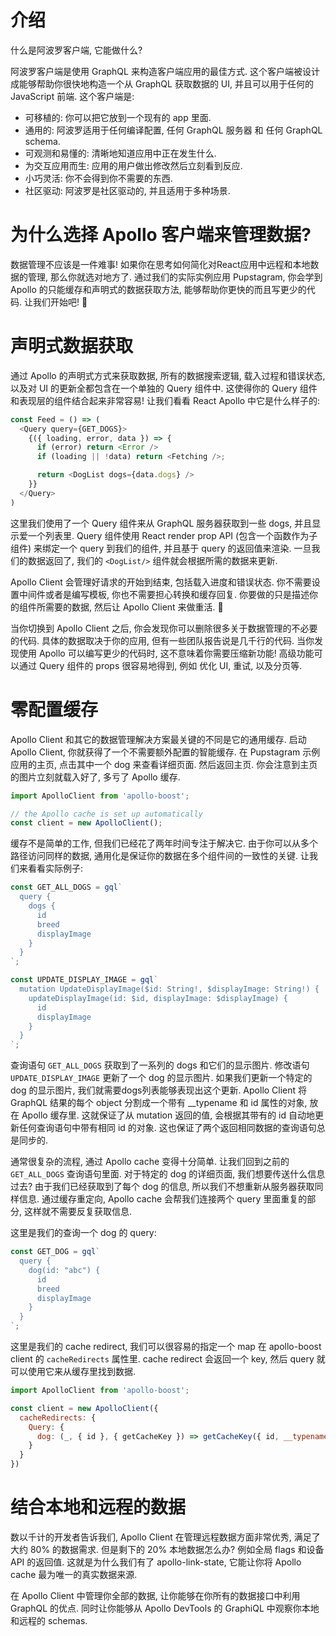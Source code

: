 # 介绍

什么是阿波罗客户端, 它能做什么?

阿波罗客户端是使用 GraphQL 来构造客户端应用的最佳方式. 这个客户端被设计成能够帮助你很快地构造一个从 GraphQL 获取数据的 UI, 并且可以用于任何的 JavaScript 前端. 这个客户端是:

- 可移植的: 你可以把它放到一个现有的 app 里面.
- 通用的: 阿波罗适用于任何编译配置, 任何 GraphQL 服务器 和 任何 GraphQL schema.
- 可观测和易懂的: 清晰地知道应用中正在发生什么.
- 为交互应用而生: 应用的用户做出修改然后立刻看到反应.
- 小巧灵活: 你不会得到你不需要的东西.
- 社区驱动: 阿波罗是社区驱动的, 并且适用于多种场景.

# 为什么选择 Apollo 客户端来管理数据?

数据管理不应该是一件难事! 如果你在思考如何简化对React应用中远程和本地数据的管理, 那么你就选对地方了. 通过我们的实际实例应用 Pupstagram, 你会学到 Apollo 的只能缓存和声明式的数据获取方法, 能够帮助你更快的而且写更少的代码. 让我们开始吧! 🚀

# 声明式数据获取

通过 Apollo 的声明式方式来获取数据, 所有的数据搜索逻辑, 载入过程和错误状态, 以及对 UI 的更新全都包含在一个单独的 Query 组件中. 这使得你的 Query 组件和表现层的组件结合起来非常容易! 让我们看看 React Apollo 中它是什么样子的:

```js
const Feed = () => (
  <Query query={GET_DOGS}>
    {({ loading, error, data }) => {
      if (error) return <Error />
      if (loading || !data) return <Fetching />;

      return <DogList dogs={data.dogs} />
    }}
  </Query>
)
```

这里我们使用了一个 Query 组件来从 GraphQL 服务器获取到一些 dogs, 并且显示爱一个列表里. Query 组件使用 React render prop API (包含一个函数作为子组件) 来绑定一个 query 到我们的组件, 并且基于 query 的返回值来渲染. 一旦我们的数据返回了, 我们的 `<DogList/>` 组件就会根据所需的数据来更新.

Apollo Client 会管理好请求的开始到结束, 包括载入进度和错误状态. 你不需要设置中间件或者是编写模板, 你也不需要担心转换和缓存回复. 你要做的只是描述你的组件所需要的数据, 然后让 Apollo Client 来做重活. 💪

当你切换到 Apollo Client 之后, 你会发现你可以删除很多关于数据管理的不必要的代码. 具体的数据取决于你的应用, 但有一些团队报告说是几千行的代码. 当你发现使用 Apollo 可以编写更少的代码时, 这不意味着你需要压缩新功能! 高级功能可以通过 Query 组件的 props 很容易地得到, 例如 优化 UI, 重试, 以及分页等.


# 零配置缓存

Apollo Client 和其它的数据管理解决方案最关键的不同是它的通用缓存. 启动 Apollo Client, 你就获得了一个不需要额外配置的智能缓存. 在 Pupstagram 示例应用的主页, 点击其中一个 dog 来查看详细页面. 然后返回主页. 你会注意到主页的图片立刻就载入好了, 多亏了 Apollo 缓存.

```js
import ApolloClient from 'apollo-boost';

// the Apollo cache is set up automatically
const client = new ApolloClient();
```

缓存不是简单的工作, 但我们已经花了两年时间专注于解决它. 由于你可以从多个路径访问同样的数据, 通用化是保证你的数据在多个组件间的一致性的关键. 让我们来看看实际例子:

```js
const GET_ALL_DOGS = gql`
  query {
    dogs {
      id
      breed
      displayImage
    }
  }
`;

const UPDATE_DISPLAY_IMAGE = gql`
  mutation UpdateDisplayImage($id: String!, $displayImage: String!) {
    updateDisplayImage(id: $id, displayImage: $displayImage) {
      id
      displayImage
    }
  }
`;
```

查询语句 `GET_ALL_DOGS` 获取到了一系列的 dogs 和它们的显示图片. 修改语句 `UPDATE_DISPLAY_IMAGE` 更新了一个 dog 的显示图片. 如果我们更新一个特定的 dog 的显示图片, 我们就需要dogs列表能够表现出这个更新. Apollo Client 将 GraphQL 结果的每个 object 分割成一个带有 __typename 和 id 属性的对象, 放在 Apollo 缓存里. 这就保证了从 mutation 返回的值, 会根据其带有的 id 自动地更新任何查询语句中带有相同 id 的对象. 这也保证了两个返回相同数据的查询语句总是同步的.

通常很复杂的流程, 通过 Apollo cache 变得十分简单. 让我们回到之前的 `GET_ALL_DOGS` 查询语句里面. 对于特定的 dog 的详细页面, 我们想要传送什么信息过去? 由于我们已经获取到了每个 dog 的信息, 所以我们不想重新从服务器获取同样信息. 通过缓存重定向, Apollo cache 会帮我们连接两个 query 里面重复的部分, 这样就不需要反复获取信息.

这里是我们的查询一个 dog 的 query:

```js
const GET_DOG = gql`
  query {
    dog(id: "abc") {
      id
      breed
      displayImage
    }
  }
`;
```

这里是我们的 cache redirect, 我们可以很容易的指定一个 map 在 apollo-boost client 的 `cacheRedirects` 属性里. cache redirect 会返回一个 key, 然后 query 就可以使用它来从缓存里找到数据.

```js
import ApolloClient from 'apollo-boost';

const client = new ApolloClient({
  cacheRedirects: {
    Query: {
      dog: (_, { id }, { getCacheKey }) => getCacheKey({ id, __typename: 'Dog' })
    }
  }
})
```

# 结合本地和远程的数据

数以千计的开发者告诉我们, Apollo Client 在管理远程数据方面非常优秀, 满足了大约 80% 的数据需求. 但是剩下的 20% 本地数据怎么办? 例如全局 flags 和设备 API 的返回值. 这就是为什么我们有了 apollo-link-state, 它能让你将 Apollo cache 最为唯一的真实数据来源.

在 Apollo Client 中管理你全部的数据, 让你能够在你所有的数据接口中利用 GraphQL 的优点. 同时让你能够从 Apollo DevTools 的 GraphiQL 中观察你本地和远程的 schemas.
